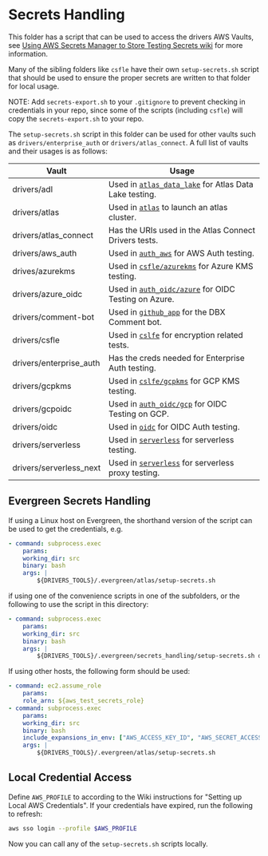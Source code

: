 # Secrets Handling

This folder has a script that can be used to access the drivers AWS Vaults, see
[Using AWS Secrets Manager to Store Testing Secrets wiki](https://wiki.corp.mongodb.com/display/DRIVERS/Using+AWS+Secrets+Manager+to+Store+Testing+Secrets) for more information.

Many of the sibling folders like `csfle` have their own `setup-secrets.sh` script that should be used
to ensure the proper secrets are written to that folder for local usage.

NOTE: Add `secrets-export.sh` to your `.gitignore` to prevent checking in credentials in your repo,
since some of the scripts (including `csfle`) will copy the `secrets-export.sh` to your repo.

The `setup-secrets.sh` script in this folder can be used for other vaults such as `drivers/enterprise_auth` or
`drivers/atlas_connect`.  A full list of vaults and their usages is as follows:

| Vault                     | Usage |
| -----                     | ------|
| drivers/adl               | Used in [`atlas_data_lake`](../atlas_data_lake/README.md) for Atlas Data Lake testing. |
| drivers/atlas             | Used in [`atlas`](../atlas/README.md) to launch an atlas cluster. |
| drivers/atlas_connect     | Has the URIs used in the Atlas Connect Drivers tests. |
| drivers/aws_auth          | Used in [`auth_aws`](../auth_aws/README.md)  for AWS Auth testing. |
| drives/azurekms           | Used in [`csfle/azurekms`](../csfle/azurekms/README.md) for Azure KMS testing. |
| drivers/azure_oidc        | Used in [`auth_oidc/azure`](../auth_oidc/azure/README.md) for OIDC Testing on Azure. |
| drivers/comment-bot       | Used in [`github_app`](../github_app/README.md) for the DBX Comment bot. |
| drivers/csfle             | Used in [`cslfe`](../csfle/README.md) for encryption related tests. |
| drivers/enterprise_auth   | Has the creds needed for Enterprise Auth testing. |
| drivers/gcpkms            | Used in [`cslfe/gcpkms`](../csfle/gcpkms/README.md) for GCP KMS testing. |
| drivers/gcpoidc           | Used in [`auth_oidc/gcp`](../auth_oidc/gcp/README.md) for OIDC Testing on GCP. |
| drivers/oidc              | Used in [`oidc`](../oidc/README.md) for OIDC Auth testing. |
| drivers/serverless        | Used in [`serverless`](../serverless/README.md) for serverless testing. |
| drivers/serverless_next   | Used in [`serverless`](../serverless/README.md) for serverless proxy testing. |

## Evergreen Secrets Handling

If using a Linux host on Evergreen, the shorthand version of the script can be used to get the credentials, e.g.

```yaml
- command: subprocess.exec
    params:
    working_dir: src
    binary: bash
    args: |
        ${DRIVERS_TOOLS}/.evergreen/atlas/setup-secrets.sh
```

if using one of the convenience scripts in one of the subfolders, or the following to use the
script in this directory:

```yaml
- command: subprocess.exec
    params:
    working_dir: src
    binary: bash
    args: |
        ${DRIVERS_TOOLS}/.evergreen/secrets_handling/setup-secrets.sh drivers/enterprise_auth
```

If using other hosts, the following form should be used:

```yaml
- command: ec2.assume_role
    params:
    role_arn: ${aws_test_secrets_role}
- command: subprocess.exec
    params:
    working_dir: src
    binary: bash
    include_expansions_in_env: ["AWS_ACCESS_KEY_ID", "AWS_SECRET_ACCESS_KEY", "AWS_SESSION_TOKEN"]
    args: |
        ${DRIVERS_TOOLS}/.evergreen/atlas/setup-secrets.sh
```

## Local Credential Access

Define `AWS_PROFILE` to according to the Wiki instructions for "Setting up Local AWS Credentials".
If your credentials have expired, run the following to refresh:

```bash
aws sso login --profile $AWS_PROFILE
```

Now you can call any of the `setup-secrets.sh` scripts locally.
